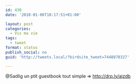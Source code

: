 ```yaml
---
id: 430
date: '2010-01-06T18:17:51+01:00'

layout: post
categories:
  - Vis ma vie
tags:
  - tweet
format: status
publish_social: no
guid: 'http://tweets.local/?birdsite_tweet=7448878327'

---
```


@Sadlig un ptit guestbook tout simple =&gt; http://drp.ly/ajzdb